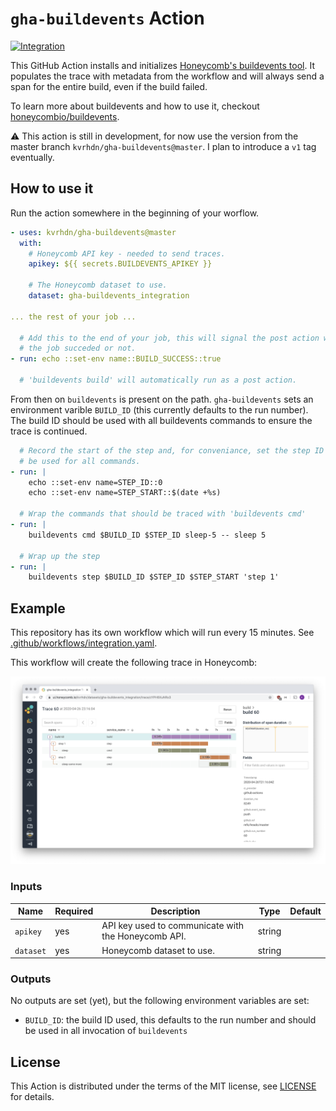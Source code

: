 # `gha-buildevents` Action

[![Integration][ci-integration-badge]][ci-integration-link]

[ci-integration-badge]: https://github.com/kvrhdn/gha-buildevents/workflows/Integration/badge.svg
[ci-integration-link]: https://github.com/kvrhdn/gha-buildevents/actions?query=workflow%3AIntegration

This GitHub Action installs and initializes [Honeycomb's buildevents tool][buildevents]. It populates the trace with metadata from the workflow and will always send a span for the entire build, even if the build failed.

To learn more about buildevents and how to use it, checkout [honeycombio/buildevents][buildevents].

⚠️ This action is still in development, for now use the version from the master branch `kvrhdn/gha-buildevents@master`. I plan to introduce a `v1` tag eventually.

[buildevents]: https://github.com/honeycombio/buildevents

## How to use it

Run the action somewhere in the beginning of your worflow.

```yaml
- uses: kvrhdn/gha-buildevents@master
  with:
    # Honeycomb API key - needed to send traces.
    apikey: ${{ secrets.BUILDEVENTS_APIKEY }}

    # The Honeycomb dataset to use.
    dataset: gha-buildevents_integration

... the rest of your job ...

  # Add this to the end of your job, this will signal the post action whether
  # the job succeded or not.
- run: echo ::set-env name::BUILD_SUCCESS::true

  # 'buildevents build' will automatically run as a post action.
```

From then on `buildevents` is present on the path. `gha-buildevents` sets an environment varible `BUILD_ID` (this currently defaults to the run number). The build ID should be used with all buildevents commands to ensure the trace is continued.

```yaml
  # Record the start of the step and, for conveniance, set the step ID that will
  # be used for all commands.
- run: |
    echo ::set-env name=STEP_ID::0
    echo ::set-env name=STEP_START::$(date +%s)

  # Wrap the commands that should be traced with 'buildevents cmd'
- run: |
    buildevents cmd $BUILD_ID $STEP_ID sleep-5 -- sleep 5

  # Wrap up the step
- run: |
    buildevents step $BUILD_ID $STEP_ID $STEP_START 'step 1'
```

## Example

This repository has its own workflow which will run every 15 minutes. See [.github/workflows/integration.yaml](./.github/workflows/integration.yaml).

This workflow will create the following trace in Honeycomb:

![Trace created in Honeycomb](./example-trace.png)

### Inputs

Name      | Required | Description                                         | Type   | Default
----------|----------|-----------------------------------------------------|--------|--------
`apikey`  | yes      | API key used to communicate with the Honeycomb API. | string | 
`dataset` | yes      | Honeycomb dataset to use.                           | string |

### Outputs

No outputs are set (yet), but the following environment variables are set:

- `BUILD_ID`: the build ID used, this defaults to the run number and should be used in all invocation of `buildevents`

## License

This Action is distributed under the terms of the MIT license, see [LICENSE](./LICENSE) for details.
